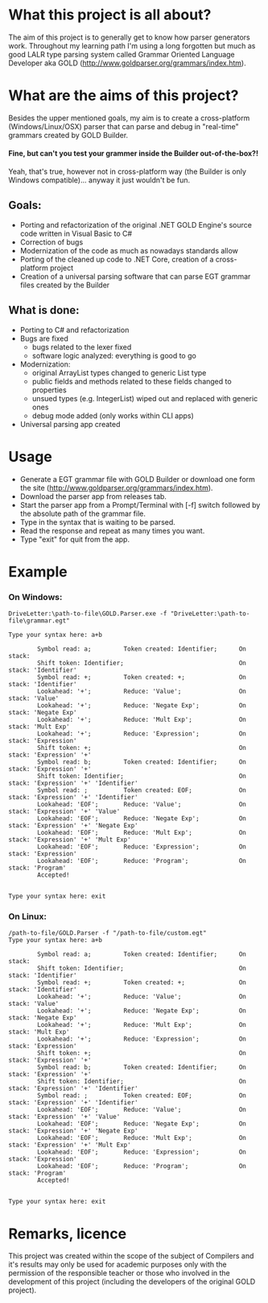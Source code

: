 # What this project is all about?
The aim of this project is to generally get to know how parser generators work. Throughout my learning path I'm using a long forgotten but much as good LALR type parsing system called Grammar Oriented Language Developer aka GOLD (http://www.goldparser.org/grammars/index.htm).

# What are the aims of this project?
Besides the upper mentioned goals, my aim is to create a cross-platform (Windows/Linux/OSX) parser that can parse and debug in "real-time" grammars created by GOLD Builder.

#### Fine, but can't you test your grammer inside the Builder out-of-the-box?!
Yeah, that's true, however not in cross-platform way (the Builder is only Windows compatible)... anyway it just wouldn't be fun.

## Goals:
  * Porting and refactorization of the original .NET GOLD Engine's source code written in Visual Basic to C#
  * Correction of bugs
  * Modernization of the code as much as nowadays standards allow
  * Porting of the cleaned up code to .NET Core, creation of a cross-platform project
  * Creation of a universal parsing software that can parse EGT grammar files created by the Builder

## What is done:
  * Porting to C# and refactorization
  * Bugs are fixed
    * bugs related to the lexer fixed
    * software logic analyzed: everything is good to go
  * Modernization:
    * original ArrayList types changed to generic List<T> type
    * public fields and methods related to these fields changed to properties
    * unsued types (e.g. IntegerList) wiped out and replaced with generic ones
    * debug mode added (only works within CLI apps)
  * Universal parsing app created

# Usage
  - Generate a EGT grammar file with GOLD Builder or download one form the site (http://www.goldparser.org/grammars/index.htm).
  - Download the parser app from releases tab.
  - Start the parser app from a Prompt/Terminal with [-f] switch followed by the absolute path of the grammar file.
  - Type in the syntax that is waiting to be parsed.
  - Read the response and repeat as many times you want.
  - Type "exit" for quit from the app.

# Example
### On Windows:
```
DriveLetter:\path-to-file\GOLD.Parser.exe -f "DriveLetter:\path-to-file\grammar.egt"

Type your syntax here: a+b

        Symbol read: a;         Token created: Identifier;      On stack:
        Shift token: Identifier;                                On stack: 'Identifier'
        Symbol read: +;         Token created: +;               On stack: 'Identifier'
        Lookahead: '+';         Reduce: 'Value';                On stack: 'Value'
        Lookahead: '+';         Reduce: 'Negate Exp';           On stack: 'Negate Exp'
        Lookahead: '+';         Reduce: 'Mult Exp';             On stack: 'Mult Exp'
        Lookahead: '+';         Reduce: 'Expression';           On stack: 'Expression'
        Shift token: +;                                         On stack: 'Expression' '+'
        Symbol read: b;         Token created: Identifier;      On stack: 'Expression' '+'
        Shift token: Identifier;                                On stack: 'Expression' '+' 'Identifier'
        Symbol read: ;          Token created: EOF;             On stack: 'Expression' '+' 'Identifier'
        Lookahead: 'EOF';       Reduce: 'Value';                On stack: 'Expression' '+' 'Value'
        Lookahead: 'EOF';       Reduce: 'Negate Exp';           On stack: 'Expression' '+' 'Negate Exp'
        Lookahead: 'EOF';       Reduce: 'Mult Exp';             On stack: 'Expression' '+' 'Mult Exp'
        Lookahead: 'EOF';       Reduce: 'Expression';           On stack: 'Expression'
        Lookahead: 'EOF';       Reduce: 'Program';              On stack: 'Program'
        Accepted!


Type your syntax here: exit
```
### On Linux:
```
/path-to-file/GOLD.Parser -f "/path-to-file/custom.egt"
Type your syntax here: a+b

        Symbol read: a;         Token created: Identifier;      On stack:
        Shift token: Identifier;                                On stack: 'Identifier'
        Symbol read: +;         Token created: +;               On stack: 'Identifier'
        Lookahead: '+';         Reduce: 'Value';                On stack: 'Value'
        Lookahead: '+';         Reduce: 'Negate Exp';           On stack: 'Negate Exp'
        Lookahead: '+';         Reduce: 'Mult Exp';             On stack: 'Mult Exp'
        Lookahead: '+';         Reduce: 'Expression';           On stack: 'Expression'
        Shift token: +;                                         On stack: 'Expression' '+'
        Symbol read: b;         Token created: Identifier;      On stack: 'Expression' '+'
        Shift token: Identifier;                                On stack: 'Expression' '+' 'Identifier'
        Symbol read: ;          Token created: EOF;             On stack: 'Expression' '+' 'Identifier'
        Lookahead: 'EOF';       Reduce: 'Value';                On stack: 'Expression' '+' 'Value'
        Lookahead: 'EOF';       Reduce: 'Negate Exp';           On stack: 'Expression' '+' 'Negate Exp'
        Lookahead: 'EOF';       Reduce: 'Mult Exp';             On stack: 'Expression' '+' 'Mult Exp'
        Lookahead: 'EOF';       Reduce: 'Expression';           On stack: 'Expression'
        Lookahead: 'EOF';       Reduce: 'Program';              On stack: 'Program'
        Accepted!


Type your syntax here: exit
```

# Remarks, licence
This project was created within the scope of the subject of Compilers and it's results may only be used for academic purposes only with the permission of the responsible teacher or those who involved in the development of this project  (including the developers of the original GOLD project).